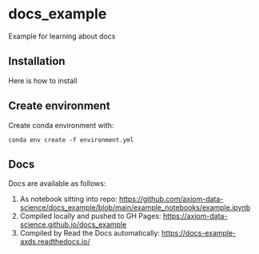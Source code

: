 # docs_example
Example for learning about docs

## Installation

Here is how to install

## Create environment

Create conda environment with:

    conda env create -f environment.yml

## Docs

Docs are available as follows:
1. As notebook sitting into repo: https://github.com/axiom-data-science/docs_example/blob/main/example_notebooks/example.ipynb
2. Compiled locally and pushed to GH Pages: https://axiom-data-science.github.io/docs_example
3. Compiled by Read the Docs automatically: https://docs-example-axds.readthedocs.io/
